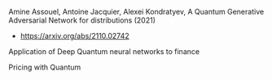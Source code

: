 Amine Assouel, Antoine Jacquier, Alexei Kondratyev, A Quantum Generative Adversarial Network for distributions (2021)
+ https://arxiv.org/abs/2110.02742

Application of Deep Quantum neural networks to finance

Pricing with Quantum 

